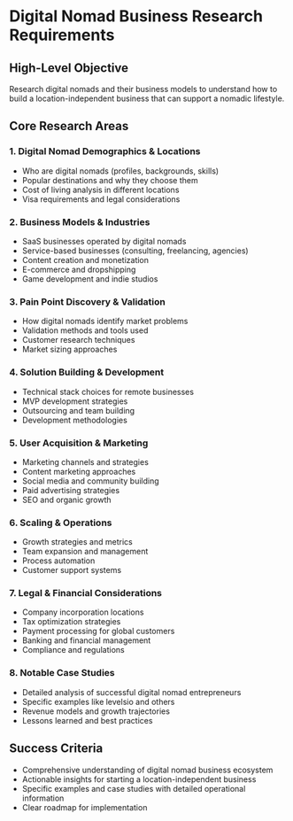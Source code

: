 # Digital Nomad Business Research Requirements

## High-Level Objective
Research digital nomads and their business models to understand how to build a location-independent business that can support a nomadic lifestyle.

## Core Research Areas

### 1. Digital Nomad Demographics & Locations
- Who are digital nomads (profiles, backgrounds, skills)
- Popular destinations and why they choose them
- Cost of living analysis in different locations
- Visa requirements and legal considerations

### 2. Business Models & Industries
- SaaS businesses operated by digital nomads
- Service-based businesses (consulting, freelancing, agencies)
- Content creation and monetization
- E-commerce and dropshipping
- Game development and indie studios

### 3. Pain Point Discovery & Validation
- How digital nomads identify market problems
- Validation methods and tools used
- Customer research techniques
- Market sizing approaches

### 4. Solution Building & Development
- Technical stack choices for remote businesses
- MVP development strategies
- Outsourcing and team building
- Development methodologies

### 5. User Acquisition & Marketing
- Marketing channels and strategies
- Content marketing approaches
- Social media and community building
- Paid advertising strategies
- SEO and organic growth

### 6. Scaling & Operations
- Growth strategies and metrics
- Team expansion and management
- Process automation
- Customer support systems

### 7. Legal & Financial Considerations
- Company incorporation locations
- Tax optimization strategies
- Payment processing for global customers
- Banking and financial management
- Compliance and regulations

### 8. Notable Case Studies
- Detailed analysis of successful digital nomad entrepreneurs
- Specific examples like levelsio and others
- Revenue models and growth trajectories
- Lessons learned and best practices

## Success Criteria
- Comprehensive understanding of digital nomad business ecosystem
- Actionable insights for starting a location-independent business
- Specific examples and case studies with detailed operational information
- Clear roadmap for implementation